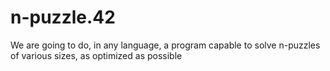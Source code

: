 # n-puzzle.42
We are going to do, in any language, a program capable to solve n-puzzles of various sizes, as optimized as possible
